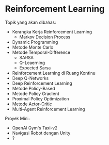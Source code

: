 # Reinforcement Learning

Topik yang akan dibahas:
- Kerangka Kerja Reinforcement Learning
	- Markov Decision Process
- Dynamic Programming
- Metode Monte Carlo
- Metode Temporal-Difference
	- SARSA
	- Q-Leaerning
	- Expected Sarsa
- Reinforcement Learning di Ruang Kontinu
- Deep Q-Networks
- Deep Reinforcement Learning
- Metode Policy-Based
- Metode Policy Gradient
- Proximal Policy Optimization
- Metode Actor-Critic
- Multi-Agent Reinforcement Learning

Proyek Mini:
- OpenAI Gym's Taxi-v2
- Navigasi Robot dengan Unity
- ?